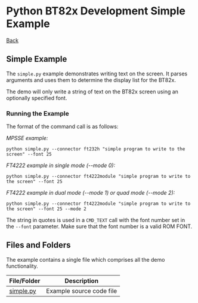 # Python BT82x Development Simple Example

[Back](../README.md)

## Simple Example

The `simple.py` example demonstrates writing text on the screen. It parses arguments and uses them to determine the display list for the BT82x.

The demo will only write a string of text on the BT82x screen using an optionally specified font.

### Running the Example

The format of the command call is as follows:

_MPSSE example:_
```
python simple.py --connector ft232h "simple program to write to the screen" --font 25
```

_FT4222 example in single mode (--mode 0):_

```
python simple.py --connector ft4222module "simple program to write to the screen" --font 25

```

_FT4222 example in dual mode (--mode 1) or quad mode (--mode 2):_

```
python simple.py --connector ft4222module "simple program to write to the screen" --font 25 --mode 2

```

The string in quotes is used in a `CMD_TEXT` call with the font number set in the `--font` parameter. Make sure that the font number is a valid ROM FONT.

## Files and Folders

The example contains a single file which comprises all the demo functionality.

| File/Folder | Description |
| --- | --- |
| [simple.py](simple.py) | Example source code file |
